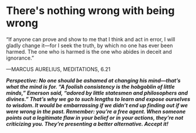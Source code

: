 # There's nothing wrong with being wrong

“If anyone can prove and show to me that I think and act in error, I will gladly change it—for I seek the truth, by which no one has ever been harmed. The one who is harmed is the one who abides in deceit and ignorance.”

—MARCUS AURELIUS, MEDITATIONS, 6.21

***Perspective: No one should be ashamed at changing his mind—that’s what the mind is for. “A foolish consistency is the hobgoblin of little minds,” Emerson said, “adored by little statesmen and philosophers and divines.” That’s why we go to such lengths to learn and expose ourselves to wisdom. It would be embarrassing if we didn’t end up finding out if we were wrong in the past. Remember: you’re a free agent. When someone points out a legitimate flaw in your belief or in your actions, they’re not criticizing you. They’re presenting a better alternative. Accept it!***